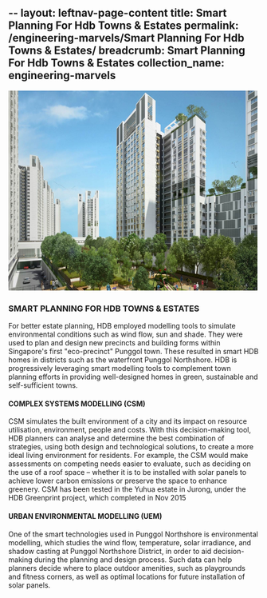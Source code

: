 --
layout: leftnav-page-content
title: Smart Planning For Hdb Towns & Estates
permalink: /engineering-marvels/Smart Planning For Hdb Towns & Estates/
breadcrumb: Smart Planning For Hdb Towns & Estates
collection_name: engineering-marvels
---

<img src="/images/Smart Planning For Hdb Towns & Estates.jpg" alt="Smart Planning For Hdb Towns & Estates" style="width:500px;height:400px;">

### SMART PLANNING FOR HDB TOWNS & ESTATES
For better estate planning, HDB employed modelling tools to simulate environmental conditions such as wind flow, sun and shade. 
They were used to plan and design new precincts and building forms within Singapore's first "eco-precinct" Punggol town. 
These resulted in smart HDB homes in districts such as the waterfront Punggol Northshore. HDB is progressively leveraging 
smart modelling tools to complement town planning efforts in providing well-designed homes in green, sustainable and 
self-sufficient towns.

#### COMPLEX SYSTEMS MODELLING (CSM)
CSM simulates the built environment of a city and its impact on resource utilisation, environment, people and costs. 
With this decision-making tool, HDB planners can analyse and determine the best combination of strategies, using both 
design and technological solutions, to create a more ideal living environment for residents. For example, the CSM would make 
assessments on competing needs easier to evaluate, such as deciding on the use of a roof space – whether it is to be installed
with solar panels to achieve lower carbon emissions or preserve the space to enhance greenery. CSM has been tested in the 
Yuhua estate in Jurong, under the HDB Greenprint project, which completed in Nov 2015

#### URBAN ENVIRONMENTAL MODELLING (UEM)
One of the smart technologies used in Punggol Northshore is environmental modelling, which studies the wind flow, 
temperature, solar irradiance, and shadow casting at Punggol Northshore District, in order to aid decision-making 
during the planning and design process. Such data can help planners decide where to place outdoor amenities, such as 
playgrounds and fitness corners, as well as optimal locations for future installation of solar panels.
